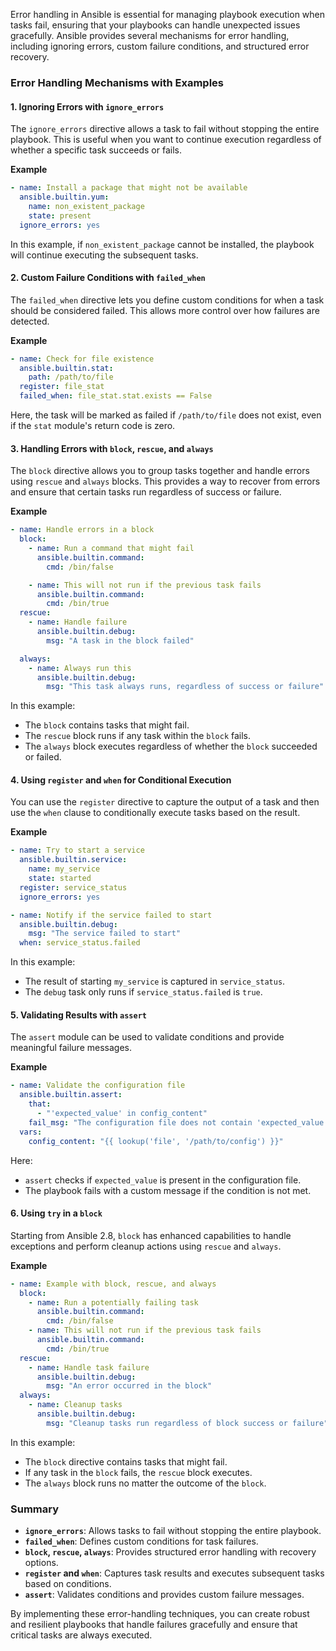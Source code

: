 Error handling in Ansible is essential for managing playbook execution when tasks fail, ensuring that your playbooks can handle unexpected issues gracefully. Ansible provides several mechanisms for error handling, including ignoring errors, custom failure conditions, and structured error recovery.

### Error Handling Mechanisms with Examples

#### 1. **Ignoring Errors with `ignore_errors`**

The `ignore_errors` directive allows a task to fail without stopping the entire playbook. This is useful when you want to continue execution regardless of whether a specific task succeeds or fails.

**Example**

```yaml
- name: Install a package that might not be available
  ansible.builtin.yum:
    name: non_existent_package
    state: present
  ignore_errors: yes
```

In this example, if `non_existent_package` cannot be installed, the playbook will continue executing the subsequent tasks.

#### 2. **Custom Failure Conditions with `failed_when`**

The `failed_when` directive lets you define custom conditions for when a task should be considered failed. This allows more control over how failures are detected.

**Example**

```yaml
- name: Check for file existence
  ansible.builtin.stat:
    path: /path/to/file
  register: file_stat
  failed_when: file_stat.stat.exists == False
```

Here, the task will be marked as failed if `/path/to/file` does not exist, even if the `stat` module's return code is zero.

#### 3. **Handling Errors with `block`, `rescue`, and `always`**

The `block` directive allows you to group tasks together and handle errors using `rescue` and `always` blocks. This provides a way to recover from errors and ensure that certain tasks run regardless of success or failure.

**Example**

```yaml
- name: Handle errors in a block
  block:
    - name: Run a command that might fail
      ansible.builtin.command:
        cmd: /bin/false

    - name: This will not run if the previous task fails
      ansible.builtin.command:
        cmd: /bin/true
  rescue:
    - name: Handle failure
      ansible.builtin.debug:
        msg: "A task in the block failed"

  always:
    - name: Always run this
      ansible.builtin.debug:
        msg: "This task always runs, regardless of success or failure"
```

In this example:
- The `block` contains tasks that might fail.
- The `rescue` block runs if any task within the `block` fails.
- The `always` block executes regardless of whether the `block` succeeded or failed.

#### 4. **Using `register` and `when` for Conditional Execution**

You can use the `register` directive to capture the output of a task and then use the `when` clause to conditionally execute tasks based on the result.

**Example**

```yaml
- name: Try to start a service
  ansible.builtin.service:
    name: my_service
    state: started
  register: service_status
  ignore_errors: yes

- name: Notify if the service failed to start
  ansible.builtin.debug:
    msg: "The service failed to start"
  when: service_status.failed
```

In this example:
- The result of starting `my_service` is captured in `service_status`.
- The `debug` task only runs if `service_status.failed` is `true`.

#### 5. **Validating Results with `assert`**

The `assert` module can be used to validate conditions and provide meaningful failure messages.

**Example**

```yaml
- name: Validate the configuration file
  ansible.builtin.assert:
    that:
      - "'expected_value' in config_content"
    fail_msg: "The configuration file does not contain 'expected_value'"
  vars:
    config_content: "{{ lookup('file', '/path/to/config') }}"
```

Here:
- `assert` checks if `expected_value` is present in the configuration file.
- The playbook fails with a custom message if the condition is not met.

#### 6. **Using `try` in a `block`**

Starting from Ansible 2.8, `block` has enhanced capabilities to handle exceptions and perform cleanup actions using `rescue` and `always`.

**Example**

```yaml
- name: Example with block, rescue, and always
  block:
    - name: Run a potentially failing task
      ansible.builtin.command:
        cmd: /bin/false
    - name: This will not run if the previous task fails
      ansible.builtin.command:
        cmd: /bin/true
  rescue:
    - name: Handle task failure
      ansible.builtin.debug:
        msg: "An error occurred in the block"
  always:
    - name: Cleanup tasks
      ansible.builtin.debug:
        msg: "Cleanup tasks run regardless of block success or failure"
```

In this example:
- The `block` directive contains tasks that might fail.
- If any task in the `block` fails, the `rescue` block executes.
- The `always` block runs no matter the outcome of the `block`.

### Summary

- **`ignore_errors`**: Allows tasks to fail without stopping the entire playbook.
- **`failed_when`**: Defines custom conditions for task failures.
- **`block`, `rescue`, `always`**: Provides structured error handling with recovery options.
- **`register` and `when`**: Captures task results and executes subsequent tasks based on conditions.
- **`assert`**: Validates conditions and provides custom failure messages.

By implementing these error-handling techniques, you can create robust and resilient playbooks that handle failures gracefully and ensure that critical tasks are always executed.
